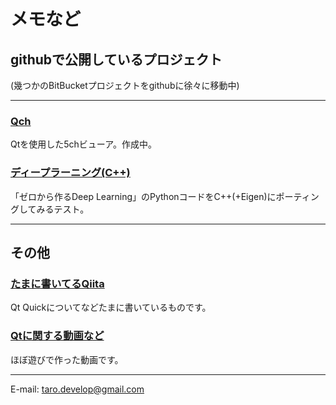 # メモなど

## githubで公開しているプロジェクト
(幾つかのBitBucketプロジェクトをgithubに徐々に移動中)

***

### [Qch](https://github.com/Taro3/Qch)

Qtを使用した5chビューア。作成中。

### **[ディープラーニング(C++)](https://github.com/Taro3/DeepLearning_Cpp)**

「ゼロから作るDeep Learning」のPythonコードをC++(+Eigen)にポーティングしてみるテスト。

***

## その他

### **[たまに書いてるQiita](https://qiita.com/Taro3)**

Qt Quickについてなどたまに書いているものです。

### **[Qtに関する動画など](https://www.youtube.com/channel/UCFxAZQrRT32KeJ9U5UtyhHQ?view_as=subscriber)**

ほぼ遊びで作った動画です。

***

E-mail: [taro.develop@gmail.com](mailto:taro.develop@gmail.com)

